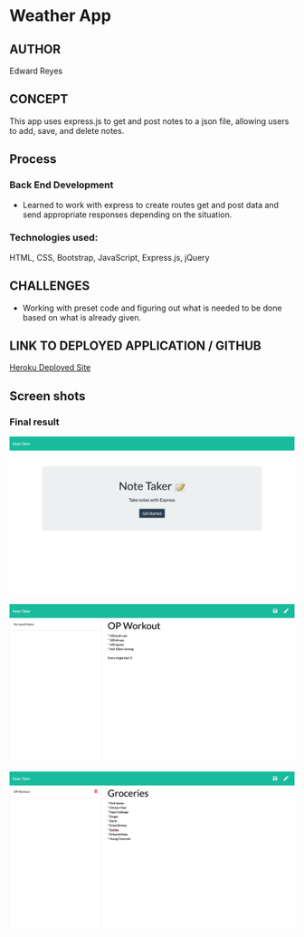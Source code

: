 
# Weather App 

## AUTHOR

Edward Reyes

## CONCEPT
This app uses express.js to get and post notes to a json file, allowing users to add, save, and delete notes.

## Process    
  ### Back End Development
  * Learned to work with express to create routes get and post data and send appropriate responses depending on the situation.

### Technologies used:  
  HTML, CSS, Bootstrap, JavaScript, Express.js, jQuery

## CHALLENGES
  * Working with preset code and figuring out what is needed to be done based on what is already given.

## LINK TO DEPLOYED APPLICATION / GITHUB

[Heroku Deployed Site](https://afternoon-reef-26658.herokuapp.com/)

## Screen shots

### Final result
![Main](assets/main.png)

![Note-1](assets/note1.png)

![Note-2](assets/note2.png)

